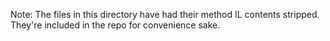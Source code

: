 ﻿Note: The files in this directory have had their method IL contents stripped. They're included in the repo for convenience sake.